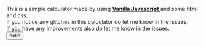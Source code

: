 This is a simple calculator made by using <b><a href = "https://www.javatpoint.com/what-is-vanilla-javascript">Vanilla Javascript</b> </a> and some html and css.<br>
If you notice any glitches in this calculator do let me know in the issues. <br>
If you have any improvements also do let me know in the issues. <br>
<button onclick="window.location.reload()"> hello </button>
